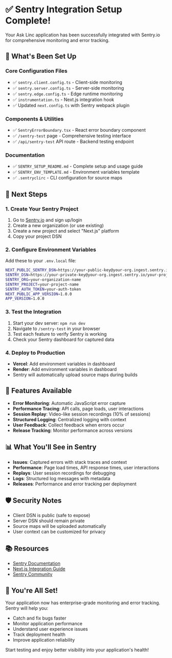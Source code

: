 # ✅ Sentry Integration Setup Complete!

Your Ask Linc application has been successfully integrated with Sentry.io for comprehensive monitoring and error tracking.

## 🎯 What's Been Set Up

### Core Configuration Files
- ✅ `sentry.client.config.ts` - Client-side monitoring
- ✅ `sentry.server.config.ts` - Server-side monitoring  
- ✅ `sentry.edge.config.ts` - Edge runtime monitoring
- ✅ `instrumentation.ts` - Next.js integration hook
- ✅ Updated `next.config.ts` with Sentry webpack plugin

### Components & Utilities
- ✅ `SentryErrorBoundary.tsx` - React error boundary component
- ✅ `/sentry-test` page - Comprehensive testing interface
- ✅ `/api/sentry-test` API route - Backend testing endpoint

### Documentation
- ✅ `SENTRY_SETUP_README.md` - Complete setup and usage guide
- ✅ `SENTRY_ENV_TEMPLATE.md` - Environment variables template
- ✅ `.sentryclirc` - CLI configuration for source maps

## 🚀 Next Steps

### 1. Create Your Sentry Project
1. Go to [Sentry.io](https://sentry.io) and sign up/login
2. Create a new organization (or use existing)
3. Create a new project and select "Next.js" platform
4. Copy your project DSN

### 2. Configure Environment Variables
Add these to your `.env.local` file:
```bash
NEXT_PUBLIC_SENTRY_DSN=https://your-public-key@your-org.ingest.sentry.io/your-project-id
SENTRY_DSN=https://your-private-key@your-org.ingest.sentry.io/your-project-id
SENTRY_ORG=your-organization-name
SENTRY_PROJECT=your-project-name
SENTRY_AUTH_TOKEN=your-auth-token
NEXT_PUBLIC_APP_VERSION=1.0.0
APP_VERSION=1.0.0
```

### 3. Test the Integration
1. Start your dev server: `npm run dev`
2. Navigate to `/sentry-test` in your browser
3. Test each feature to verify Sentry is working
4. Check your Sentry dashboard for captured data

### 4. Deploy to Production
- **Vercel**: Add environment variables in dashboard
- **Render**: Add environment variables in dashboard
- Sentry will automatically upload source maps during builds

## 🔧 Features Available

- **Error Monitoring**: Automatic JavaScript error capture
- **Performance Tracing**: API calls, page loads, user interactions
- **Session Replay**: Video-like session recordings (10% of sessions)
- **Structured Logging**: Centralized logging with context
- **User Feedback**: Collect feedback when errors occur
- **Release Tracking**: Monitor performance across versions

## 📊 What You'll See in Sentry

- **Issues**: Captured errors with stack traces and context
- **Performance**: Page load times, API response times, user interactions
- **Replays**: User session recordings for debugging
- **Logs**: Structured log messages with metadata
- **Releases**: Performance and error tracking per deployment

## 🛡️ Security Notes

- Client DSN is public (safe to expose)
- Server DSN should remain private
- Source maps will be uploaded automatically
- User context can be customized for privacy

## 📚 Resources

- [Sentry Documentation](https://docs.sentry.io/)
- [Next.js Integration Guide](https://docs.sentry.io/platforms/javascript/guides/nextjs/)
- [Sentry Community](https://forum.sentry.io/)

## 🎉 You're All Set!

Your application now has enterprise-grade monitoring and error tracking. Sentry will help you:
- Catch and fix bugs faster
- Monitor application performance
- Understand user experience issues
- Track deployment health
- Improve application reliability

Start testing and enjoy better visibility into your application's health!

